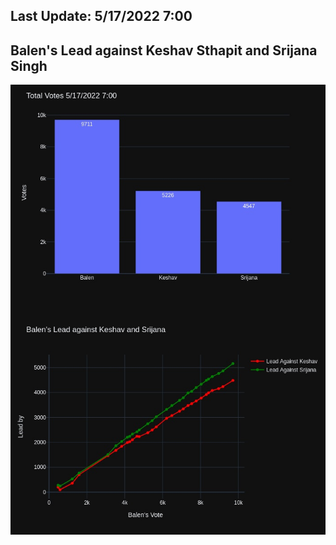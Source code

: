 ## Last Update: 5/17/2022 7:00

## Balen's Lead against Keshav Sthapit and Srijana Singh
![ScreenShot](final.jpg)

